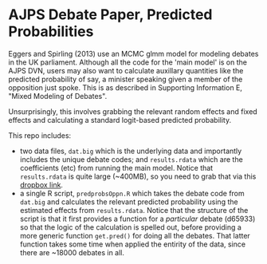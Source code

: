 # AJPS Debate Paper, Predicted Probabilities

Eggers and Spirling (2013) use an MCMC glmm model for modeling debates in the UK parliament.  Although all the code for the 'main model' is on the AJPS DVN, users may also want to calculate auxillary quantities like the predicted probability of say, a minister speaking given a member of the opposition just spoke.  This is as described in Supporting Information E, "Mixed Modeling of Debates".


Unsurprisingly, this involves grabbing the relevant random effects and fixed effects and calculating a standard logit-based predicted probability.

This repo includes: 
- two data files, `dat.big` which is the underlying data and importantly includes the unique debate codes; and `results.rdata` which are the coefficients (etc) from running the main model.  Notice that `results.rdata` is quite large (~400MB), so you need to grab that via this [dropbox link](https://www.dropbox.com/s/aqpccer49srf1px/results.rdata?dl=0).
- a single R script, `predprobsOppn.R` which takes the debate code from `dat.big` and calculates the relevant predicted probability using the estimated effects from `results.rdata`.  Notice that the structure of the script is that it first provides a function for a *particular* debate (d65933) so that the logic of the calculation is spelled out,  before providing a more generic function `get.pred()` for doing all the debates.  That latter function takes some time when applied the entirity of the data, since there are ~18000 debates in all.
